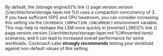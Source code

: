 By default, the [storage engine]({% link {{ page.version.version }}/architecture/storage-layer.md %}) uses a compaction concurrency of 3. If you have sufficient IOPS and CPU headroom, you can consider increasing this setting via the `COCKROACH_COMPACTION_CONCURRENCY` environment variable. This may help to reshape the LSM more quickly in [inverted LSM]({% link {{ page.version.version }}/architecture/storage-layer.md %}#inverted-lsms) scenarios; and it can lead to increased overall performance for some workloads. Cockroach Labs **strongly recommends** testing your workload against non-default values of this setting.
